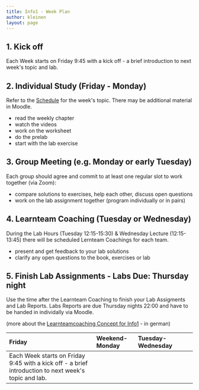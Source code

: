 ```yaml
---
title: Info1 - Week Plan
author: kleinen
layout: page
---
```


## 1. Kick off

Each Week starts on Friday 9:45 with a kick off - a brief introduction to next week's topic and lab.

## 2. Individual Study (Friday - Monday)

Refer to the [Schedule](../schedule) for the week's topic. There may be additional material in Moodle.

- read the weekly chapter
- watch the videos
- work on the worksheet
- do the prelab
- start with the lab exercise

## 3. Group Meeting (e.g. Monday or early Tuesday)

Each group should agree and commit to at least one regular slot to work together
(via Zoom):

- compare solutions to exercises, help each other, discuss open questions
- work on the lab assignment together (program individually or in pairs)

## 4. Learnteam Coaching (Tuesday or Wednesday)

During the Lab Hours (Tuesday 12:15-15:30) & Wednesday Lecture (12:15-13:45)
there will be scheduled Lernteam Coachings for each team.
- present and get feedback to your lab solutions
- clarify any open questions to the book, exercises or lab

## 5. Finish Lab Assignments -  Labs Due: Thursday night

Use the time after the Learnteam Coaching to finish your Lab Assigments and Lab Reports.
Labs Reports are due Thursday nights 22:00 and have to be handed in individally via Moodle.

(more about the [Learnteamcoaching Concept for Info1](./lernteamcoaching/) - in german)

| Friday                                                                                               | Weekend-Monday | Tuesday-Wednesday |  |  |
|:-----------------------------------------------------------------------------------------------------|:---------------|:------------------|:-|:-|
| Each Week starts on Friday 9:45 with a kick off - a brief introduction to next week's topic and lab. |                |                   |  |  |
